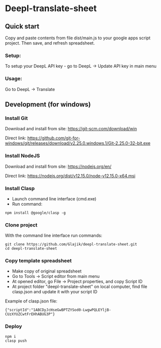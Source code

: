 # Deepl-translate-sheet

## Quick start
Copy and paste contents from file dist/main.js to your google apps script project.
Then save, and refresh spreadsheet.

### Setup:
To setup your DeepL API key - go to DeepL -> Update API key in main menu

### Usage:
Go to DeepL -> Translate

## Development (for windows)

### Install Git
Download and install from site:
https://git-scm.com/download/win

Direct link:
https://github.com/git-for-windows/git/releases/download/v2.25.0.windows.1/Git-2.25.0-32-bit.exe

### Install NodeJS
Download and install from site:
https://nodejs.org/en/

Direct link:
https://nodejs.org/dist/v12.15.0/node-v12.15.0-x64.msi


### Install Clasp
- Launch command line interface (cmd.exe)
- Run command:
```
npm install @google/clasp -g
```

### Clone project
With the command line interface run commands:

```
git clone https://github.com/Glajik/deepl-translate-sheet.git
cd deepl-translate-sheet
```

### Copy template spreadsheet
- Make copy of original spreadsheet
- Go to Tools -> Script editor from main menu
- At opened editor, go File -> Project properties, and copy Script ID
- At project folder "deepl-translate-sheet" on local computer, find
file clasp.json and update it with your script ID

Example of clasp.json file:
```
{"scriptId":"1ABCDyJcHseGwBPTZYSod0-LwgwPQLEYljB-CUzXYUZCwtFrEHhABUG3P"}
``` 

### Deploy
```
npm i
clasp push
```

